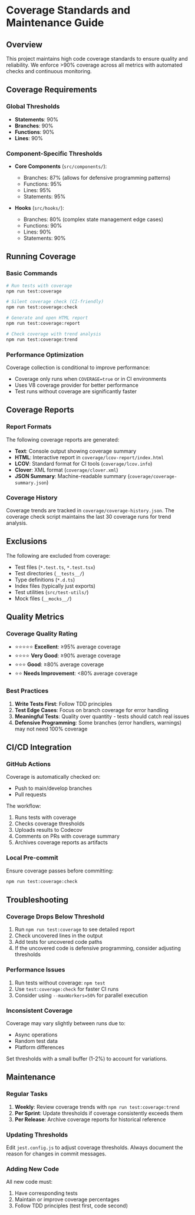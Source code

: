 # Coverage Standards and Maintenance Guide

## Overview

This project maintains high code coverage standards to ensure quality and reliability. We enforce >90% coverage across all metrics with automated checks and continuous monitoring.

## Coverage Requirements

### Global Thresholds
- **Statements**: 90%
- **Branches**: 90%
- **Functions**: 90%
- **Lines**: 90%

### Component-Specific Thresholds
- **Core Components** (`src/components/`):
  - Branches: 87% (allows for defensive programming patterns)
  - Functions: 95%
  - Lines: 95%
  - Statements: 95%

- **Hooks** (`src/hooks/`):
  - Branches: 80% (complex state management edge cases)
  - Functions: 90%
  - Lines: 90%
  - Statements: 90%

## Running Coverage

### Basic Commands
```bash
# Run tests with coverage
npm run test:coverage

# Silent coverage check (CI-friendly)
npm run test:coverage:check

# Generate and open HTML report
npm run test:coverage:report

# Check coverage with trend analysis
npm run test:coverage:trend
```

### Performance Optimization
Coverage collection is conditional to improve performance:
- Coverage only runs when `COVERAGE=true` or in CI environments
- Uses V8 coverage provider for better performance
- Test runs without coverage are significantly faster

## Coverage Reports

### Report Formats
The following coverage reports are generated:
- **Text**: Console output showing coverage summary
- **HTML**: Interactive report in `coverage/lcov-report/index.html`
- **LCOV**: Standard format for CI tools (`coverage/lcov.info`)
- **Clover**: XML format (`coverage/clover.xml`)
- **JSON Summary**: Machine-readable summary (`coverage/coverage-summary.json`)

### Coverage History
Coverage trends are tracked in `coverage/coverage-history.json`. The coverage check script maintains the last 30 coverage runs for trend analysis.

## Exclusions

The following are excluded from coverage:
- Test files (`*.test.ts`, `*.test.tsx`)
- Test directories (`__tests__/`)
- Type definitions (`*.d.ts`)
- Index files (typically just exports)
- Test utilities (`src/test-utils/`)
- Mock files (`__mocks__/`)

## Quality Metrics

### Coverage Quality Rating
- ⭐⭐⭐⭐⭐ **Excellent**: ≥95% average coverage
- ⭐⭐⭐⭐ **Very Good**: ≥90% average coverage
- ⭐⭐⭐ **Good**: ≥80% average coverage
- ⭐⭐ **Needs Improvement**: <80% average coverage

### Best Practices
1. **Write Tests First**: Follow TDD principles
2. **Test Edge Cases**: Focus on branch coverage for error handling
3. **Meaningful Tests**: Quality over quantity - tests should catch real issues
4. **Defensive Programming**: Some branches (error handlers, warnings) may not need 100% coverage

## CI/CD Integration

### GitHub Actions
Coverage is automatically checked on:
- Push to main/develop branches
- Pull requests

The workflow:
1. Runs tests with coverage
2. Checks coverage thresholds
3. Uploads results to Codecov
4. Comments on PRs with coverage summary
5. Archives coverage reports as artifacts

### Local Pre-commit
Ensure coverage passes before committing:
```bash
npm run test:coverage:check
```

## Troubleshooting

### Coverage Drops Below Threshold
1. Run `npm run test:coverage` to see detailed report
2. Check uncovered lines in the output
3. Add tests for uncovered code paths
4. If the uncovered code is defensive programming, consider adjusting thresholds

### Performance Issues
1. Run tests without coverage: `npm test`
2. Use `test:coverage:check` for faster CI runs
3. Consider using `--maxWorkers=50%` for parallel execution

### Inconsistent Coverage
Coverage may vary slightly between runs due to:
- Async operations
- Random test data
- Platform differences

Set thresholds with a small buffer (1-2%) to account for variations.

## Maintenance

### Regular Tasks
1. **Weekly**: Review coverage trends with `npm run test:coverage:trend`
2. **Per Sprint**: Update thresholds if coverage consistently exceeds them
3. **Per Release**: Archive coverage reports for historical reference

### Updating Thresholds
Edit `jest.config.js` to adjust coverage thresholds. Always document the reason for changes in commit messages.

### Adding New Code
All new code must:
1. Have corresponding tests
2. Maintain or improve coverage percentages
3. Follow TDD principles (test first, code second)